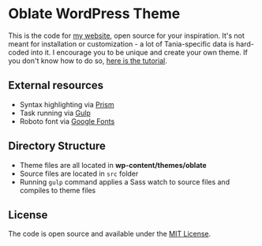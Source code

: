 # Oblate WordPress Theme

This is the code for [my website](https://www.taniarascia.com/), open source for your inspiration. It's not meant for installation or customization - a lot of Tania-specific data is hard-coded into it. I encourage you to be unique and create your own theme. If you don't know how to do so, [here is the tutorial](https://www.taniarascia.com/developing-a-wordpress-theme-from-scratch/).

## External resources

* Syntax highlighting via [Prism](http://prismjs.com/)
* Task running via [Gulp](http://gulpjs.com/)
* Roboto font via [Google Fonts](https://www.google.com/fonts)

## Directory Structure

* Theme files are all located in **wp-content/themes/oblate**
* Source files are located in `src` folder
* Running `gulp` command applies a Sass watch to source files and compiles to theme files

## License

The code is open source and available under the [MIT License](LICENSE.md).